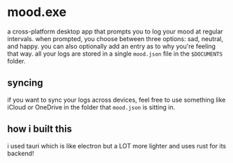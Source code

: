 # mood.exe
a cross-platform desktop app that prompts you to log your mood at regular intervals. when prompted, you choose between three options: sad, neutral, and happy. you can also optionally add an entry as to why you're feeling that way. all your logs are stored in a single `mood.json` file in the `$DOCUMENTS` folder.

## syncing
if you want to sync your logs across devices, feel free to use something like iCloud or OneDrive in the folder that `mood.json` is sitting in.

## how i built this
i used tauri which is like electron but a LOT more lighter and uses rust for its backend!

